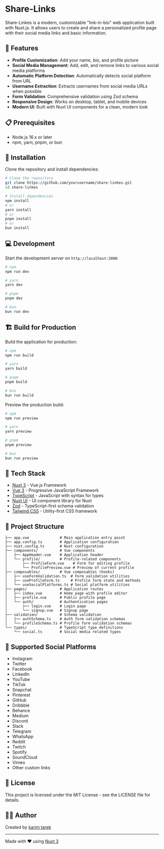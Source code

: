 # Share-Links

Share-Linkes is a modern, customizable "link-in-bio" web application built with
Nuxt.js. It allows users to create and share a personalized profile page with
their social media links and basic information.

## 🌟 Features

- **Profile Customization**: Add your name, bio, and profile picture
- **Social Media Management**: Add, edit, and remove links to various social
  media platforms
- **Automatic Platform Detection**: Automatically detects social platform from
  URL
- **Username Extraction**: Extracts usernames from social media URLs when
  possible
- **Form Validation**: Comprehensive validation using Zod schema
- **Responsive Design**: Works on desktop, tablet, and mobile devices
- **Modern UI**: Built with Nuxt UI components for a clean, modern look

## 📋 Prerequisites

- Node.js 16.x or later
- npm, yarn, pnpm, or bun

## 🚀 Installation

Clone the repository and install dependencies:

```bash
# Clone the repository
git clone https://github.com/yourusername/share-linkes.git
cd share-linkes

# Install dependencies
npm install
# or
yarn install
# or
pnpm install
# or
bun install
```

## 💻 Development

Start the development server on `http://localhost:3000`:

```bash
# npm
npm run dev

# yarn
yarn dev

# pnpm
pnpm dev

# bun
bun run dev
```

## 🏗️ Build for Production

Build the application for production:

```bash
# npm
npm run build

# yarn
yarn build

# pnpm
pnpm build

# bun
bun run build
```

Preview the production build:

```bash
# npm
npm run preview

# yarn
yarn preview

# pnpm
pnpm preview

# bun
bun run preview
```

## 🧰 Tech Stack

- [Nuxt 3](https://nuxt.com/) - Vue.js Framework
- [Vue 3](https://vuejs.org/) - Progressive JavaScript Framework
- [TypeScript](https://www.typescriptlang.org/) - JavaScript with syntax for
  types
- [Nuxt UI](https://ui.nuxt.com/) - UI component library for Nuxt
- [Zod](https://github.com/colinhacks/zod) - TypeScript-first schema validation
- [Tailwind CSS](https://tailwindcss.com/) - Utility-first CSS framework

## 📁 Project Structure

```
├── app.vue              # Main application entry point
├── app.config.ts        # Application configuration
├── nuxt.config.ts       # Nuxt configuration
├── components/          # Vue components
│   ├── AppHeader.vue    # Application header
│   └── profile/         # Profile-related components
│       ├── ProfileForm.vue    # Form for editing profile
│       └── ProfilePreview.vue # Preview of current profile
├── composables/         # Vue composables (hooks)
│   ├── useFormValidation.ts  # Form validation utilities
│   ├── useProfileForm.ts     # Profile form state and methods
│   └── useSocialPlatforms.ts # Social platform utilities
├── pages/               # Application routes
│   ├── index.vue        # Home page with profile editor
│   ├── profile.vue      # Public profile page
│   └── auth/            # Authentication pages
│       ├── login.vue    # Login page
│       └── signup.vue   # Signup page
├── validation/          # Schema validation
│   ├── authSchema.ts    # Auth form validation schemas
│   └── profileSchema.ts # Profile form validation schemas
└── types/               # TypeScript type definitions
    └── social.ts        # Social media related types
```

## 📱 Supported Social Platforms

- Instagram
- Twitter
- Facebook
- LinkedIn
- YouTube
- TikTok
- Snapchat
- Pinterest
- GitHub
- Dribbble
- Behance
- Medium
- Discord
- Slack
- Telegram
- WhatsApp
- Reddit
- Twitch
- Spotify
- SoundCloud
- Vimeo
- Other custom links

## 📄 License

This project is licensed under the MIT License - see the LICENSE file for
details.

## 👨‍💻 Author

Created by [karim tarek](https://github.com/yourusername)

---

Made with ❤️ using [Nuxt 3](https://nuxt.com)
